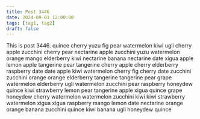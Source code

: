 ```yaml
---
title: Post 3446
date: 2024-09-01 12:00:00
tags: [tag1, tag2]
draft: false
---
```

This is post 3446.
quince
cherry
yuzu
fig
pear
watermelon
kiwi
ugli
cherry
apple
zucchini
cherry
pear
nectarine
apple
zucchini
yuzu
watermelon
orange
mango
elderberry
kiwi
nectarine
banana
nectarine
date
xigua
apple
lemon
apple
tangerine
pear
tangerine
cherry
apple
cherry
elderberry
raspberry
date
date
apple
kiwi
watermelon
cherry
fig
cherry
date
zucchini
zucchini
orange
orange
elderberry
tangerine
tangerine
pear
grape
watermelon
elderberry
ugli
watermelon
zucchini
pear
raspberry
honeydew
quince
kiwi
strawberry
lemon
pear
tangerine
apple
xigua
quince
grape
honeydew
cherry
watermelon
watermelon
zucchini
kiwi
kiwi
strawberry
watermelon
xigua
xigua
raspberry
mango
lemon
date
nectarine
orange
orange
banana
zucchini
quince
kiwi
banana
ugli
honeydew
quince
